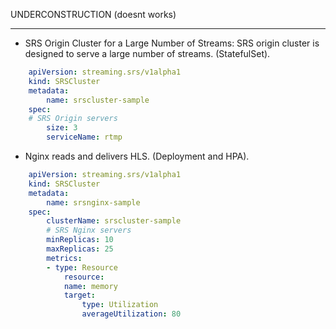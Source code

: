 UNDERCONSTRUCTION (doesnt works)

---

- SRS Origin Cluster for a Large Number of Streams: SRS origin cluster is designed to serve a large number of streams. (StatefulSet).
``` yaml
    apiVersion: streaming.srs/v1alpha1
    kind: SRSCluster
    metadata:
        name: srscluster-sample
    spec:
    # SRS Origin servers
        size: 3
        serviceName: rtmp

```

- Nginx reads and delivers HLS. (Deployment and HPA).
``` yaml
    apiVersion: streaming.srs/v1alpha1
    kind: SRSCluster
    metadata:
        name: srsnginx-sample
    spec:
        clusterName: srscluster-sample
        # SRS Nginx servers
        minReplicas: 10
        maxReplicas: 25
        metrics:
        - type: Resource
            resource:
            name: memory
            target:
                type: Utilization
                averageUtilization: 80
```